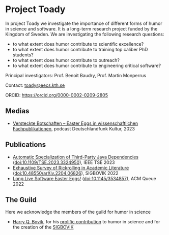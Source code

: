# Project Toady

In project Toady we investigate the importance of different forms of humor in science and software. It is a long-term research project funded by the Kingdom of Sweden. We are investigating the following research questions:

- to what extent does humor contribute to scientific excellence?
- to what extent does humor contribute to training top caliber PhD students?
- to what extent does humor contribute to outreach?
- to what extent does humor contribute to engineering critical software?

Principal investigators: Prof. Benoit Baudry, Prof. Martin Monperrus

Contact: [toady@eecs.kth.se](mailto:toady@eecs.kth.se)

ORCID: https://orcid.org/0000-0002-0209-2805

## Medias 

- [Versteckte Botschaften – Easter Eggs in wissenschaftlichen Fachpublikationen](https://www.deutschlandfunkkultur.de/versteckte-botschaften-easter-eggs-in-wissenschaftlichen-fachpublikationen-dlf-kultur-16a63755-100.html), podcast Deutschlandfunk Kultur, 2023


## Publications

- [Automatic Specialization of Third-Party Java Dependencies](https://arxiv.org/pdf/2302.08370) ([doi:10.1109/TSE.2023.3324950](https://doi.org/10.1109/TSE.2023.3324950)), IEEE TSE 2023
- [Exhaustive Survey of Rickrolling in Academic Literature](http://arxiv.org/pdf/2204.06826) ([doi:10.48550/arXiv.2204.06826](https://doi.org/10.48550/arXiv.2204.06826)), SIGBOVIK 2022
- [Long Live Software Easter Eggs!](https://dl.acm.org/doi/pdf/10.1145/3534857) ([doi:10.1145/3534857](https://doi.org/10.1145/3534857)), ACM Queue 2022

## The Guild

Here we acknowledge the members of the guild for humor in science

- [Harry Q. Bovik](https://www.cs.cmu.edu/afs/cs/usr/bovik/www/index.html), for his [prolific contribution](https://scholar.google.com/scholar?hl=sv&as_sdt=0%2C5&q=harry+bovik&btnG=) to humor in science and for the creation of the [SIGBOVIK](https://sigbovik.org/)


